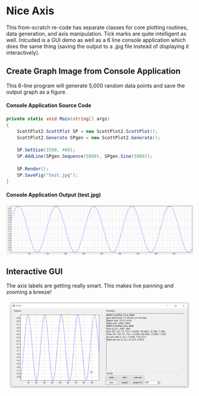 # Nice Axis
This from-scratch re-code has separate classes for core plotting routines, data generation, and axis manipulation. Tick marks are quite intelligent as well. Inlcuded is a GUI demo as well as a 6 line console application which does the same thing (saving the output to a .jpg file instead of displaying it interactively).

## Create Graph Image from Console Application
This 6-line program will generate 5,000 random data points and save the output graph as a figure.

#### Console Application Source Code
```c#
private static void Main(string[] args)
{
	ScottPlot2.ScottPlot SP = new ScottPlot2.ScottPlot();
	ScottPlot2.Generate SPgen = new ScottPlot2.Generate();

	SP.SetSize(1500, 400);
	SP.AddLine(SPgen.Sequence(5000), SPgen.Sine(5000));

	SP.Render();
	SP.SaveFig("test.jpg");
}
```
#### Console Application Output (test.jpg)
![](test.jpg)

## Interactive GUI
The axis labels are getting really smart. This makes live panning and zooming a breeze!

![](demo.gif)
